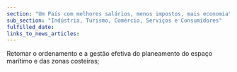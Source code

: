 ```yaml
---
section: "Um País com melhores salários, menos impostos, mais economia"
sub_section: "Indústria, Turismo, Comércio, Serviços e Consumidores"
fulfilled_date:
links_to_news_articles:
---
```


Retomar o ordenamento e a gestão efetiva do planeamento do espaço marítimo e das zonas costeiras;